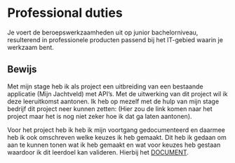 # Professional duties
Je voert de beroepswerkzaamheden uit op junior bachelorniveau, resulterend in professionele producten passend bij het IT-gebied waarin je werkzaam bent.

## Bewijs
Met mijn stage heb ik als project een uitbreiding van een bestaande applicatie (Mijn Jachtveld) met API’s. Met de uitwerking van dit project wil ik deze leeruitkomst aantonen. Ik heb op mezelf met de hulp van mijn stage bedrijf dit project neer kunnen zetten: (Hier zou de link komen naar het project maar het is nog niet zeker hoe ik dat ga laten aantonen).

Voor het project heb ik heb ik mijn voortgang gedocumenteerd en daarmee heb ik ook omschreven welke keuzes ik heb gemaakt. Dit heb ik gedaan om aan te kunnen tonen wat ik heb gemaakt en wat voor keuzes heb gestaan waardoor ik dit leerdoel kan valideren. Hierbij het [DOCUMENT]( https://github.com/Stage-Bravo/Portfolio/blob/main/Progressie_stage/Voortgang_Stage_Project.md).
